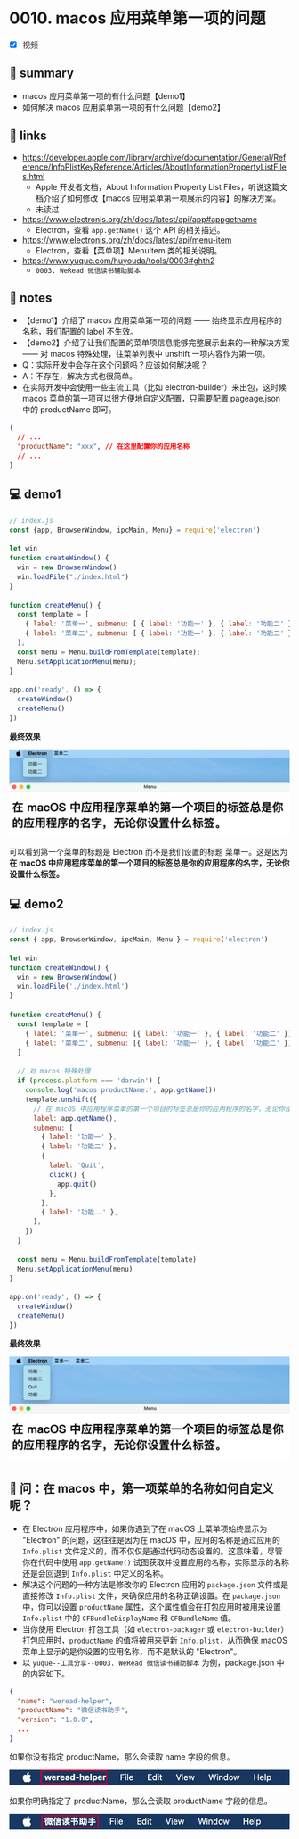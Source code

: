 # 0010. macos 应用菜单第一项的问题

- [x] 视频

## 📝 summary

- macos 应用菜单第一项的有什么问题【demo1】
- 如何解决 macos 应用菜单第一项的有什么问题【demo2】

## 🔗 links

- https://developer.apple.com/library/archive/documentation/General/Reference/InfoPlistKeyReference/Articles/AboutInformationPropertyListFiles.html
  - Apple 开发者文档，About Information Property List Files，听说这篇文档介绍了如何修改【macos 应用菜单第一项展示的内容】的解决方案。
  - 未读过
- https://www.electronjs.org/zh/docs/latest/api/app#appgetname
  - Electron，查看 `app.getName()` 这个 API 的相关描述。
- https://www.electronjs.org/zh/docs/latest/api/menu-item
  - Electron，查看【菜单项】MenuItem 类的相关说明。
- https://www.yuque.com/huyouda/tools/0003#ghth2
  - `0003. WeRead 微信读书辅助脚本`

## 📒 notes

- 【demo1】介绍了 macos 应用菜单第一项的问题 —— 始终显示应用程序的名称，我们配置的 label 不生效。
- 【demo2】介绍了让我们配置的菜单项信息能够完整展示出来的一种解决方案 —— 对 macos 特殊处理，往菜单列表中 unshift 一项内容作为第一项。
- Q：实际开发中会存在这个问题吗？应该如何解决呢？
- A：不存在，解决方式也很简单。
- 在实际开发中会使用一些主流工具（比如 electron-builder）来出包，这时候 macos 菜单的第一项可以很方便地自定义配置，只需要配置 pageage.json 中的 productName 即可。

```json
{
  // ...
  "productName": "xxx", // 在这里配置你的应用名称
  // ...
}
```

## 💻 demo1

```js
// index.js
const {app, BrowserWindow, ipcMain, Menu} = require('electron')

let win
function createWindow() {
  win = new BrowserWindow()
  win.loadFile("./index.html")
}

function createMenu() {
  const template = [
    { label: '菜单一', submenu: [ { label: '功能一' }, { label: '功能二' } ] },
    { label: '菜单二', submenu: [ { label: '功能一' }, { label: '功能二' } ] }
  ];
  const menu = Menu.buildFromTemplate(template);
  Menu.setApplicationMenu(menu);
}

app.on('ready', () => {
  createWindow()
  createMenu()
})
```

**最终效果**

![](md-imgs/2024-10-06-01-07-20.png)

可以看到第一个菜单的标题是 Electron 而不是我们设置的标题 菜单一。这是因为 **在 macOS 中应用程序菜单的第一个项目的标签总是你的应用程序的名字，无论你设置什么标签。**

## 💻 demo2

```js
// index.js
const { app, BrowserWindow, ipcMain, Menu } = require('electron')

let win
function createWindow() {
  win = new BrowserWindow()
  win.loadFile('./index.html')
}

function createMenu() {
  const template = [
    { label: '菜单一', submenu: [{ label: '功能一' }, { label: '功能二' }] },
    { label: '菜单二', submenu: [{ label: '功能一' }, { label: '功能二' }] },
  ]

  // 对 macos 特殊处理
  if (process.platform === 'darwin') {
    console.log('macos productName:', app.getName())
    template.unshift({
      // 在 macOS 中应用程序菜单的第一个项目的标签总是你的应用程序的名字，无论你设置什么标签。
      label: app.getName(),
      submenu: [
        { label: '功能一' },
        { label: '功能二' },
        {
          label: 'Quit',
          click() {
            app.quit()
          },
        },
        { label: '功能……' },
      ],
    })
  }

  const menu = Menu.buildFromTemplate(template)
  Menu.setApplicationMenu(menu)
}

app.on('ready', () => {
  createWindow()
  createMenu()
})
```

**最终效果**

![](md-imgs/2024-10-06-01-08-14.png)

## 🤔 问：在 macos 中，第一项菜单的名称如何自定义呢？

- 在 Electron 应用程序中，如果你遇到了在 macOS 上菜单项始终显示为 "Electron" 的问题，这往往是因为在 macOS 中，应用的名称是通过应用的 `Info.plist` 文件定义的，而不仅仅是通过代码动态设置的。这意味着，尽管你在代码中使用 `app.getName()` 试图获取并设置应用的名称，实际显示的名称还是会回退到 `Info.plist` 中定义的名称。
- 解决这个问题的一种方法是修改你的 Electron 应用的 `package.json` 文件或是直接修改 `Info.plist` 文件，来确保应用的名称正确设置。在 `package.json` 中，你可以设置 `productName` 属性，这个属性值会在打包应用时被用来设置 `Info.plist` 中的 `CFBundleDisplayName` 和 `CFBundleName` 值。
- 当你使用 Electron 打包工具（如 `electron-packager` 或 `electron-builder`）打包应用时，`productName` 的值将被用来更新 `Info.plist`，从而确保 macOS 菜单上显示的是你设置的应用名称，而不是默认的 "Electron"。
- 以 `yuque--工具分享--0003. WeRead 微信读书辅助脚本` 为例，package.json 中的内容如下。

```json
{
  "name": "weread-helper",
  "productName": "微信读书助手",
  "version": "1.0.0",
  ...
}
```

如果你没有指定 productName，那么会读取 name 字段的信息。

![](md-imgs/2024-10-06-01-21-43.png)

如果你明确指定了 productName，那么会读取 productName 字段的信息。

![](md-imgs/2024-10-06-01-21-53.png)
